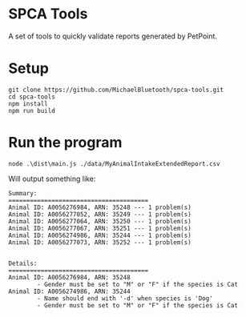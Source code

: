 # SPCA Tools

A set of tools to quickly validate reports generated by PetPoint.

# Setup

```
git clone https://github.com/MichaelBluetooth/spca-tools.git
cd spca-tools
npm install
npm run build
```

# Run the program

```
node .\dist\main.js ./data/MyAnimalIntakeExtendedReport.csv
```

Will output something like:

```
Summary:
=======================================
Animal ID: A0056276984, ARN: 35248 --- 1 problem(s)
Animal ID: A0056277052, ARN: 35249 --- 1 problem(s)
Animal ID: A0056277064, ARN: 35250 --- 1 problem(s)
Animal ID: A0056277067, ARN: 35251 --- 1 problem(s)
Animal ID: A0056274986, ARN: 35244 --- 1 problem(s)
Animal ID: A0056277073, ARN: 35252 --- 1 problem(s)


Details:
=======================================
Animal ID: A0056276984, ARN: 35248
        - Gender must be set to "M" or "F" if the species is Cat
Animal ID: A0056274986, ARN: 35244
        - Name should end with '-d' when species is 'Dog'       
        - Gender must be set to "M" or "F" if the species is Cat
```